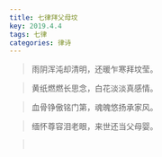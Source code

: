 ```yaml
---
title: 七律拜父母坟
key: 2019.4.4
tags: 七律
categories: 律诗
---
```


<blockquote class="blockquote-center">雨阴浑沌却清明，还暖乍寒拜坟莹。
</blockquote>
<blockquote class="blockquote-center">黄纸燃燃长思念，白花淡淡真感情。
</blockquote>
<blockquote class="blockquote-center">血骨铮傲铭门第，魂魄悠扬承家风。
</blockquote>
<blockquote class="blockquote-center">缅怀尊容泪老眼，来世还当父母婴。
</blockquote>
<blockquote class="blockquote-center"></br>
</blockquote>

